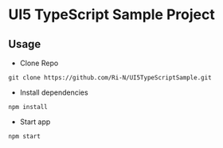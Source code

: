 # UI5 TypeScript Sample Project

## Usage

* Clone Repo

```
git clone https://github.com/Ri-N/UI5TypeScriptSample.git
```

* Install dependencies

```
npm install
```

* Start app
```
npm start
```